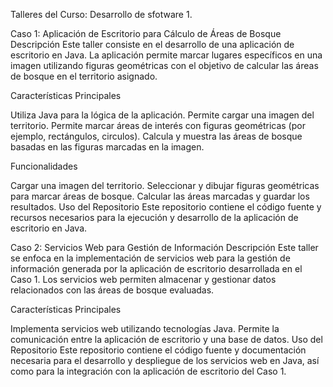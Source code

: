 
Talleres del Curso: Desarrollo de sfotware 1.

Caso 1: Aplicación de Escritorio para Cálculo de Áreas de Bosque
Descripción
Este taller consiste en el desarrollo de una aplicación de escritorio en Java. La aplicación permite marcar lugares específicos en una imagen utilizando figuras geométricas con el objetivo de calcular las áreas de bosque en el territorio asignado.

Características Principales

Utiliza Java para la lógica de la aplicación.
Permite cargar una imagen del territorio.
Permite marcar áreas de interés con figuras geométricas (por ejemplo, rectángulos, circulos).
Calcula y muestra las áreas de bosque basadas en las figuras marcadas en la imagen.

Funcionalidades

Cargar una imagen del territorio.
Seleccionar y dibujar figuras geométricas para marcar áreas de bosque.
Calcular las áreas marcadas y guardar los resultados.
Uso del Repositorio
Este repositorio contiene el código fuente y recursos necesarios para la ejecución y desarrollo de la aplicación de escritorio en Java.

Caso 2: Servicios Web para Gestión de Información
Descripción
Este taller se enfoca en la implementación de servicios web para la gestión de información generada por la aplicación de escritorio desarrollada en el Caso 1. Los servicios web permiten almacenar y gestionar datos relacionados con las áreas de bosque evaluadas.

Características Principales

Implementa servicios web utilizando tecnologías Java.
Permite la comunicación entre la aplicación de escritorio y una base de datos.
Uso del Repositorio
Este repositorio contiene el código fuente y documentación necesaria para el desarrollo y despliegue de los servicios web en Java, así como para la integración con la aplicación de escritorio del Caso 1.